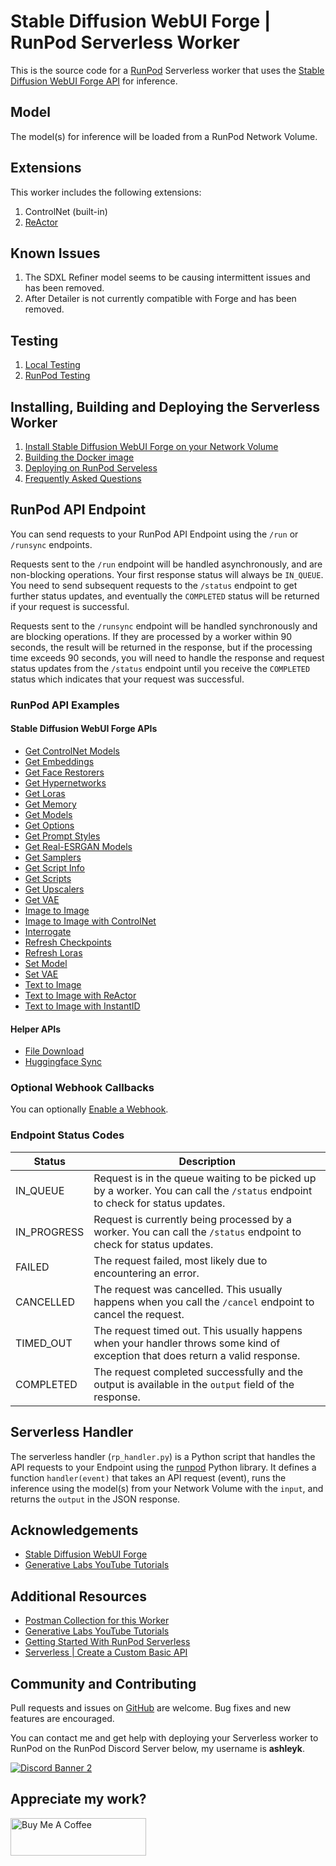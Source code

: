 # Stable Diffusion WebUI Forge | RunPod Serverless Worker

This is the source code for a [RunPod](https://runpod.io?ref=2xxro4sy)
Serverless worker that uses the [Stable Diffusion WebUI Forge API](
https://github.com/lllyasviel/stable-diffusion-webui-forge) for inference.

## Model

The model(s) for inference will be loaded from a RunPod
Network Volume.

## Extensions

This worker includes the following extensions:

1. ControlNet (built-in)
2. [ReActor](https://github.com/Gourieff/sd-webui-reactor)

## Known Issues

1. The SDXL Refiner model seems to be causing intermittent issues and has
   been removed.
2. After Detailer is not currently compatible with Forge and has been removed.

## Testing

1. [Local Testing](docs/testing/local.md)
2. [RunPod Testing](docs/testing/runpod.md)

## Installing, Building and Deploying the Serverless Worker

1. [Install Stable Diffusion WebUI Forge on your Network Volume](
docs/installing.md)
2. [Building the Docker image](docs/building.md)
3. [Deploying on RunPod Serveless](docs/deploying.md)
4. [Frequently Asked Questions](docs/faq.md)

## RunPod API Endpoint

You can send requests to your RunPod API Endpoint using the `/run`
or `/runsync` endpoints.

Requests sent to the `/run` endpoint will be handled asynchronously,
and are non-blocking operations.  Your first response status will always
be `IN_QUEUE`.  You need to send subsequent requests to the `/status`
endpoint to get further status updates, and eventually the `COMPLETED`
status will be returned if your request is successful.

Requests sent to the `/runsync` endpoint will be handled synchronously
and are blocking operations.  If they are processed by a worker within
90 seconds, the result will be returned in the response, but if
the processing time exceeds 90 seconds, you will need to handle the
response and request status updates from the `/status` endpoint until
you receive the `COMPLETED` status which indicates that your request
was successful.

### RunPod API Examples

#### Stable Diffusion WebUI Forge APIs

* [Get ControlNet Models](docs/api/forge/get-controlnet-models.md)
* [Get Embeddings](docs/api/forge/get-embeddings.md)
* [Get Face Restorers](docs/api/forge/get-face-restorers.md)
* [Get Hypernetworks](docs/api/forge/get-hypernetworks.md)
* [Get Loras](docs/api/forge/get-loras.md)
* [Get Memory](docs/api/forge/get-memory.md)
* [Get Models](docs/api/forge/get-models.md)
* [Get Options](docs/api/forge/get-options.md)
* [Get Prompt Styles](docs/api/forge/get-prompt-styles.md)
* [Get Real-ESRGAN Models](docs/api/forge/get-realesrgan-models.md)
* [Get Samplers](docs/api/forge/get-samplers.md)
* [Get Script Info](docs/api/forge/get-script-info.md)
* [Get Scripts](docs/api/forge/get-scripts.md)
* [Get Upscalers](docs/api/forge/get-upscalers.md)
* [Get VAE](docs/api/forge/get-vae.md)
* [Image to Image](docs/api/forge/img2img.md)
* [Image to Image with ControlNet](docs/api/forge/img2img-controlnet.md)
* [Interrogate](docs/api/forge/interrogate.md)
* [Refresh Checkpoints](docs/api/forge/refresh-checkpoints.md)
* [Refresh Loras](docs/api/forge/refresh-loras.md)
* [Set Model](docs/api/forge/set-model.md)
* [Set VAE](docs/api/forge/set-vae.md)
* [Text to Image](docs/api/forge/txt2img.md)
* [Text to Image with ReActor](docs/api/forge/txt2img-reactor.md)
* [Text to Image with InstantID](docs/api/forge/txt2img-instantid.md)

#### Helper APIs

* [File Download](docs/api/helper/download.md)
* [Huggingface Sync](docs/api/helper/sync.md)

### Optional Webhook Callbacks

You can optionally [Enable a Webhook](docs/api/helper/webhook.md).

### Endpoint Status Codes

| Status      | Description                                                                                                                     |
|-------------|---------------------------------------------------------------------------------------------------------------------------------|
| IN_QUEUE    | Request is in the queue waiting to be picked up by a worker.  You can call the `/status` endpoint to check for status updates.  |
| IN_PROGRESS | Request is currently being processed by a worker.  You can call the `/status` endpoint to check for status updates.             |
| FAILED      | The request failed, most likely due to encountering an error.                                                                   |
| CANCELLED   | The request was cancelled.  This usually happens when you call the `/cancel` endpoint to cancel the request.                    |
| TIMED_OUT   | The request timed out.  This usually happens when your handler throws some kind of exception that does return a valid response. |
| COMPLETED   | The request completed successfully and the output is available in the `output` field of the response.                           |

## Serverless Handler

The serverless handler (`rp_handler.py`) is a Python script that handles
the API requests to your Endpoint using the [runpod](https://github.com/runpod/runpod-python)
Python library.  It defines a function `handler(event)` that takes an
API request (event), runs the inference using the model(s) from your
Network Volume with the `input`, and returns the `output`
in the JSON response.

## Acknowledgements

- [Stable Diffusion WebUI Forge](https://github.com/lllyasviel/stable-diffusion-webui-forge)
- [Generative Labs YouTube Tutorials](https://www.youtube.com/@generativelabs)

## Additional Resources

- [Postman Collection for this Worker](RunPod_Forge_Worker.postman_collection.json)
- [Generative Labs YouTube Tutorials](https://www.youtube.com/@generativelabs)
- [Getting Started With RunPod Serverless](https://trapdoor.cloud/getting-started-with-runpod-serverless/)
- [Serverless | Create a Custom Basic API](https://blog.runpod.io/serverless-create-a-basic-api/)

## Community and Contributing

Pull requests and issues on [GitHub](https://github.com/ashleykleynhans/runpod-worker-forge)
are welcome. Bug fixes and new features are encouraged.

You can contact me and get help with deploying your Serverless
worker to RunPod on the RunPod Discord Server below,
my username is **ashleyk**.

<a target="_blank" href="https://discord.gg/pJ3P2DbUUq">![Discord Banner 2](https://discordapp.com/api/guilds/912829806415085598/widget.png?style=banner2)</a>

## Appreciate my work?

<a href="https://www.buymeacoffee.com/ashleyk" target="_blank"><img src="https://cdn.buymeacoffee.com/buttons/v2/default-yellow.png" alt="Buy Me A Coffee" style="height: 60px !important;width: 217px !important;" ></a>
